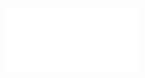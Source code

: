 ![image](file:///F:/M1_ProjectGoal_Application/Project_Doxygenfiles/documentation/html/project_8h.html)